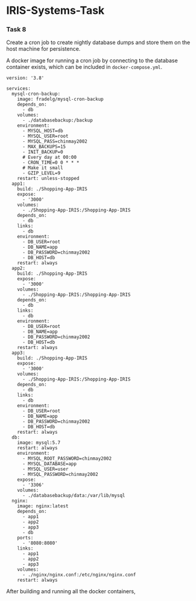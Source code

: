 # IRIS-Systems-Task

### Task 8
Create a cron job to create nightly database dumps and store them on the host machine for persistence.

A docker image for running a cron job by connecting to the database container exists, which can be included in `docker-compose.yml`.
```
version: '3.8'

services:
  mysql-cron-backup:
    image: fradelg/mysql-cron-backup
    depends_on:
      - db
    volumes:
      - ./databasebackup:/backup
    environment:
      - MYSQL_HOST=db
      - MYSQL_USER=root
      - MYSQL_PASS=chinmay2002
      - MAX_BACKUPS=15
      - INIT_BACKUP=0
      # Every day at 00:00
      - CRON_TIME=0 0 * * *
      # Make it small
      - GZIP_LEVEL=9
    restart: unless-stopped
  app1:
    build: ./Shopping-App-IRIS
    expose:
      - '3000'
    volumes:
      - ./Shopping-App-IRIS:/Shopping-App-IRIS
    depends_on:
      - db
    links:
      - db
    environment:
      - DB_USER=root
      - DB_NAME=app
      - DB_PASSWORD=chinmay2002
      - DB_HOST=db
    restart: always
  app2:
    build: ./Shopping-App-IRIS
    expose:
      - '3000'
    volumes:
      - ./Shopping-App-IRIS:/Shopping-App-IRIS
    depends_on:
      - db
    links:
      - db
    environment:
      - DB_USER=root
      - DB_NAME=app
      - DB_PASSWORD=chinmay2002
      - DB_HOST=db
    restart: always
  app3:
    build: ./Shopping-App-IRIS
    expose:
      - '3000'
    volumes:
      - ./Shopping-App-IRIS:/Shopping-App-IRIS
    depends_on:
      - db
    links:
      - db
    environment:
      - DB_USER=root
      - DB_NAME=app
      - DB_PASSWORD=chinmay2002
      - DB_HOST=db
    restart: always
  db:
    image: mysql:5.7
    restart: always
    environment:
      - MYSQL_ROOT_PASSWORD=chinmay2002
      - MYSQL_DATABASE=app
      - MYSQL_USER=user
      - MYSQL_PASSWORD=chinmay2002
    expose:
      - '3306'
    volumes:
      - ./databasebackup/data:/var/lib/mysql
  nginx:
    image: nginx:latest
    depends_on:
      - app1
      - app2
      - app3
      - db
    ports:
      - '8080:8080'
    links:
      - app1
      - app2
      - app3
    volumes:
      - ./nginx/nginx.conf:/etc/nginx/nginx.conf
    restart: always

```
After building and running all the docker containers,


